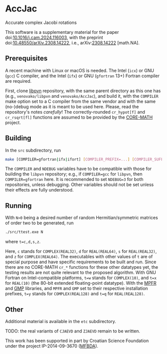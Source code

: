 # AccJac
Accurate complex Jacobi rotations

This software is a supplementary material for the paper
doi:[10.1016/j.cam.2024.116003](https://doi.org/10.1016/j.cam.2024.116003 "Accurate complex Jacobi rotations"),
with the preprint
doi:[10.48550/arXiv.2308.14222](https://doi.org/10.48550/arXiv.2308.14222 "Accurate complex Jacobi rotations"),
i.e., arXiv:[2308.14222](https://arxiv.org/abs/2308.14222 "Accurate complex Jacobi rotations") \[math.NA\].

## Prerequisites

A recent machine with Linux or macOS is needed.
The Intel (`icx`) or GNU (`gcc`) C compiler, and the Intel (`ifx`) or GNU (`gfortran` 13+) Fortran compiler are required.

First, clone [libpvn](https://github.com/venovako/libpvn) repository, with the same parent directory as this one has (e.g., `venovako/libpvn` and `venovako/AccJac`), and build it, with the `COMPILER` make option set to a C compiler from the same vendor and with the same (no-)debug mode as it is meant to be used here.
Please, read the repository's notes *carefully*!
The correctly-rounded `cr_hypot[f]` and `cr_rsqrt[fl]` functions are assumed to be provided by the [CORE-MATH](https://core-math.gitlabpages.inria.fr) project.

## Building

In the `src` subdirectory, run
```bash
make [COMPILER=gfortran|ifx|ifort] [COMPILER_PREFIX=...] [COMPILER_SUFFIX=...] [MARCH=...] [ABI=lp64|ilp64] [NDEBUG=optimization_level] [LAPACK=...] [MPFR=...] [GMP=...] [PROFILE=...] [ANIMATE=ppe] [all|help|clean]
```

The `COMPILER` and `NDEBUG` variables have to be compatible with those for building the `libpvn` repository; e.g., if `COMPILER=gcc` for `libpvn`, then `COMPILER=gfortran` here.
It is recommended to set `NDEBUG=3` for both repositories, unless debugging.
Other variables should not be set unless their effects are fully understood.

## Running

With `N>0` being a desired number of random Hermitian/symmetric matrices of order two to be generated, run
```bash
./src/ttest.exe N
```
where `t=c,d,s,z`.

Here, `c` stands for `COMPLEX(REAL32)`, `d` for `REAL(REAL64)`, `s` for `REAL(REAL32)`, and `z` for `COMPLEX(REAL64)`.
The executables with other values of `t` are of special purpose and have specific requirements to be built and run.
Since there are no CORE-MATH `cr_*` functions for these other datatypes yet, the testing results are not quite relevant to the proposed algorithm.
With GNU Fortran on Intel-compatible platforms, `t=w` stands for `COMPLEX(10)`, and `t=x` for `REAL(10)` (the 80-bit extended floating-point datatype).
With the [MPFR](https://www.mpfr.org) and [GMP](https://gmplib.org) libraries, and `MPFR` and `GMP` set to their respective installation prefixes, `t=y` stands for `COMPLEX(REAL128)` and `t=q` for `REAL(REAL128)`.

## Other

Additional material is available in the `etc` subdirectory.

TODO: the real variants of `CJAEVD` and `ZJAEVD` remain to be written.

This work has been supported in part by Croatian Science Foundation under the project IP-2014-09-3670 ([MFBDA](https://web.math.pmf.unizg.hr/mfbda/)).
